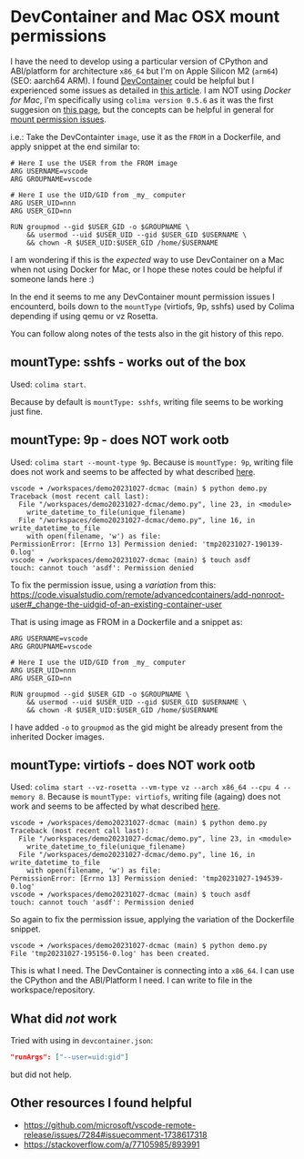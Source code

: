 # DevContainer and Mac OSX mount permissions

I have the need to develop using a particular version of CPython and ABI/platform for architecture `x86_64` but I'm on Apple Silicon M2 (`arm64`) (SEO: aarch64 ARM).
I found [DevContainer](https://containers.dev/) could be helpful but I experienced some issues as detailed in [this article](https://code.visualstudio.com/remote/advancedcontainers/add-nonroot-user#:~:text=Inside%20the%20container%2C%20any%20mounted%20files/folders%20will%20have%20the%20exact%20same%20permissions%20as%20outside%20the%20container%20%2D%20including%20the%20owner%20user%20ID%20(UID)%20and%20group%20ID%20(GID).).
I am NOT using _Docker for Mac_, I'm specifically using `colima version 0.5.6` as it was the first suggesion on [this page](https://code.visualstudio.com/remote/advancedcontainers/docker-options), but the concepts can be helpful in general for [mount permission issues](https://code.visualstudio.com/remote/advancedcontainers/add-nonroot-user#_change-the-uidgid-of-an-existing-container-user).

i.e.:
Take the DevContainter `image`, use it as the `FROM` in a Dockerfile, and apply snippet at the end similar to:
```docker
# Here I use the USER from the FROM image
ARG USERNAME=vscode
ARG GROUPNAME=vscode

# Here I use the UID/GID from _my_ computer
ARG USER_UID=nnn
ARG USER_GID=nn

RUN groupmod --gid $USER_GID -o $GROUPNAME \
    && usermod --uid $USER_UID --gid $USER_GID $USERNAME \
    && chown -R $USER_UID:$USER_GID /home/$USERNAME
``` 

I am wondering if this is the _expected_ way to use DevContainer on a Mac when not using Docker for Mac, or I hope these notes could be helpful if someone lands here :)

In the end it seems to me any DevContainer mount permission issues I encounterd, boils down to the `mountType` (virtiofs, 9p, sshfs) used by Colima depending if using qemu or vz Rosetta.

You can follow along notes of the tests also in the git history of this repo.

## mountType: sshfs - works out of the box

Used: `colima start`.

Because by default is `mountType: sshfs`, writing file seems to be working just fine.

## mountType: 9p - does NOT work ootb

Used: `colima start --mount-type 9p`.
Because is `mountType: 9p`, writing file does not work and seems to be affected by what described [here](https://code.visualstudio.com/remote/advancedcontainers/add-nonroot-user#:~:text=on%20Linux%3A%20Inside%20the%20container).

```
vscode ➜ /workspaces/demo20231027-dcmac (main) $ python demo.py 
Traceback (most recent call last):
  File "/workspaces/demo20231027-dcmac/demo.py", line 23, in <module>
    write_datetime_to_file(unique_filename)
  File "/workspaces/demo20231027-dcmac/demo.py", line 16, in write_datetime_to_file
    with open(filename, 'w') as file:
PermissionError: [Errno 13] Permission denied: 'tmp20231027-190139-0.log'
vscode ➜ /workspaces/demo20231027-dcmac (main) $ touch asdf
touch: cannot touch 'asdf': Permission denied
```

To fix the permission issue, 
using a _variation_ from this: https://code.visualstudio.com/remote/advancedcontainers/add-nonroot-user#_change-the-uidgid-of-an-existing-container-user

That is using image as FROM in a Dockerfile and a snippet as:

```docker
ARG USERNAME=vscode
ARG GROUPNAME=vscode

# Here I use the UID/GID from _my_ computer
ARG USER_UID=nnn
ARG USER_GID=nn

RUN groupmod --gid $USER_GID -o $GROUPNAME \
    && usermod --uid $USER_UID --gid $USER_GID $USERNAME \
    && chown -R $USER_UID:$USER_GID /home/$USERNAME
```

I have added `-o` to `groupmod` as the gid might be already present from the inherited Docker images.

## mountType: virtiofs - does NOT work ootb

Used: `colima start --vz-rosetta --vm-type vz --arch x86_64 --cpu 4 --memory 8`.
Because is `mountType: virtiofs`, writing file (againg) does not work and seems to be affected by what described [here](https://code.visualstudio.com/remote/advancedcontainers/add-nonroot-user#:~:text=on%20Linux%3A%20Inside%20the%20container).

```
vscode ➜ /workspaces/demo20231027-dcmac (main) $ python demo.py 
Traceback (most recent call last):
  File "/workspaces/demo20231027-dcmac/demo.py", line 23, in <module>
    write_datetime_to_file(unique_filename)
  File "/workspaces/demo20231027-dcmac/demo.py", line 16, in write_datetime_to_file
    with open(filename, 'w') as file:
PermissionError: [Errno 13] Permission denied: 'tmp20231027-194539-0.log'
vscode ➜ /workspaces/demo20231027-dcmac (main) $ touch asdf
touch: cannot touch 'asdf': Permission denied
```

So again to fix the permission issue,
applying the variation of the Dockerfile snippet.

```
vscode ➜ /workspaces/demo20231027-dcmac (main) $ python demo.py 
File 'tmp20231027-195156-0.log' has been created.
```

This is what I need.
The DevContainer is connecting into a `x86_64`.
I can use the CPython and the ABI/Platform I need.
I can write to file in the workspace/repository.

## What did _not_ work

Tried with using in `devcontainer.json`:
```json
"runArgs": ["--user=uid:gid"]
```

but did not help.

## Other resources I found helpful

- https://github.com/microsoft/vscode-remote-release/issues/7284#issuecomment-1738617318
- https://stackoverflow.com/a/77105985/893991

